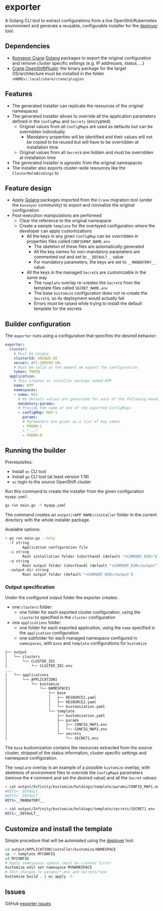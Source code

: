 # exporter
A Golang CLI tool to extract configurations from a live OpenShit/Kubernetes environment and generate a reusable, configurable
installer for the [deployer](../deployer/README.md) tool.

## Dependencies
* [Konveyor Crane](https://konveyor.io/tools/crane/) [Golang](https://go.dev/) packages to export the original configuration and remove cluster specific settings 
(e.g. IP addresses, status, ...)
* [Crane OpenShiftPlugin](https://github.com/migtools/crane-plugin-openshift/releases): the binary package for the target
OS/architecture must be installed in the folder `<HOME>/.local/share/crane/plugins`

## Features
* The generated installer can replicate the resources of the original namespaces
* The generated installer allows to override all the application parameters defined in the `ConfigMap` and `Secrets` (encrypted)
  * Original values from all `ConfigMap`s are used as defaults but can be overridden individually
    * Mandatory properties will be identified and their values will not be copied to be reused but will have to be overridden at 
    installation time 
  * Original values from all `Secret`s are hidden and must be overridden at installation time
* The generated installer is agnostic from the original namespaces
* The installer also exports cluster-wide resources like the `ClusterRoleBindings` to 

## Feature design
* Apply [Golang](https://go.dev/) packages imported from the `Crane` migration tool (under the `Konveyor` community) to export and normalize the original configuration
* Post-execution manipulations are performed
  * Clear the reference to the original namespace
  * Create a sample `template` for the overlayed configuration where the developer can apply customizations
    * All the keys in any given `ConfigMap` can be overridden in properties files called `CONFIGMAP_NAME.env`
      * The skeleton of these files are automatically generated
      * All the key names for non-mandatory parameters are commented out and set to `__DEFAULT__` value
      * For mandatory parameters, the keys are set to `__MANDATORY__` value 
    * All the keys in the managed `Secret`s are customizable in the same way
      * The `template` overlay re-creates the `Secret`s from the template files called `SECRET_NAME.env`
      * The base `kustomize` configuration does not re-create the `Secret`s, so its deployment would actually fail
      * Errors must be raised while trying to install the default template for the secrets

## Builder configuration
The `exporter` runs using a configuration that specifies the desired behavior: 
```yaml
exporter:
  cluster:
    # Must be unique
    clusterId: UNIQUE-ID
    server: API-SERVER-URL
    # Must be valid at the moment we export the configuration
    token: TOKEN
  application:
    # This creates an installer package named APP
    name: APP
    namespaces:
    - name: NS1
      # No default values are generated for each of the following mandatory params
      mandatory-params:
      # Provide the name of one of the exported ConfigMaps
      - configMap: MAP-1
        params:
        # Paramaters are given as a list of key names  
        - PARAM-1
        - "..."
        - PARAM-N
```

## Running the builder
Prerequisites:
* Install `oc` CLI tool
* Install `go` CLI tool (at least version 1.19)
* `oc` login to the source OpenShift cluster

Run this command to create the installer from the given configuration `myapp.yaml`:
```bash
go run main.go -f myapp.yaml
```
The command creates an `output/<APP NAME>/installer` folder in the current directory with the whole installer package.

Available options:
```bash
> go run main.go --help
  -f string
        Application configuration file
  -i string
        Root installation folder (shorthand) (default "<CURRENT_DIR>")
  -o string
        Root output folder (shorthand) (default "<CURRENT_DIR>/output")
  -output-dir string
        Root output folder (default "<CURRENT_DIR>/output")
```

### Output specification
Under the configured output folder the exporter creates:
* one `clusters` folder:
  * one folder for each exported cluster configuration, using the `clusterId` specified in the `cluster` configuration
* one `applications` folder:
  * one folder for each exported application, using the `name` specified in the `application` configuration
  * one subfolder for each managed namespace configured in `namespaces`, with `base` and `template` configurations for `kustomize`

```bash
├── output
│   └── clusters
│       └── CLUSTER_ID1
│           └── CLUSTER_ID1.env
...
│   └── applications
│       └── APPLICATION1
│           └── kustomize
│               └── NAMESPACE1
│                   ├── base
│                   │   ├── RESOURCE1.yaml
│                   │   ├── RESOURCE2.yaml
│                   │   └── kustomization.yaml
│                   └── template
│                       ├── kustomization.yaml
│                       ├── params
│                       │   ├── CONFIG_MAP1.env
│                       │   └── CONFIG_MAP2.env
│                       └── secrets
│                           └── SECRET1.env
```

The `base` kustomization contains the resources extracted from the source cluster, stripped of the status information,
cluster specific settings and namespace configuration.

The `template` overlay is an example of a possible `kustomize` overlay, with skeletons of environment files to override the
`ConfigMap`s parameters (remove the `#` comment and set the desired value) and all the `Secret` values:
```bash
> cat output/Infinity/kustomize/holdings/template/params/CONFIG_MAP1.env
#KEY1=__DEFAULT__
#KEY2=__DEFAULT__
KEY3=__MANDATORY__

> cat output/Infinity/kustomize/holdings/template/secrets/SECRET1.env
KEY1=__DEFAULT__
```

## Customize and install the template
Simple procedure that will be automated using the [deployer](./deployer/README.md) tool.

```bash
cd output/APPLICATION/installer/kustomize/NAMESPACE
cp -r template MYCONFIG
cd MYCONFIG
# Apply namespaxce update (must be created first)
kustomize edit set namespace MYNAMESPACE
# Edit changes to params/*.env and secrets/*env
kustomize build . | oc apply -f-
```

## Issues
GitHub [exporter issues](https://github.com/RHEcosystemAppEng/SaaSi/issues?q=is%3Aopen+is%3Aissue+label%3Aexporter)